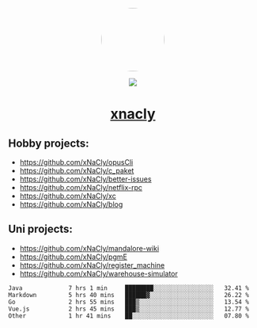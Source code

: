 <p align="center">
  <img style="border-radius: 100px" width="128" height="128" src="https://avatars.githubusercontent.com/u/47723417?v=4"/>
</p>
<p align="center">
  <img src="https://komarev.com/ghpvc/?username=xnacly&&style=flat-square"/>
</p>

<h1 align="center"><a href="https://xnacly.me"> xnacly</a> </h1>

## Hobby projects:
- https://github.com/xNaCly/opusCli
- https://github.com/xNaCly/c_paket
- https://github.com/xNaCly/better-issues
- https://github.com/xNaCly/netflix-rpc
- https://github.com/xNaCly/xc
- https://github.com/xNaCly/blog

## Uni projects:
- https://github.com/xNaCly/mandalore-wiki
- https://github.com/xNaCly/pgmE
- https://github.com/xNaCly/register_machine
- https://github.com/xNaCly/warehouse-simulator


<!--START_SECTION:waka-->

```text
Java             7 hrs 1 min     ████████░░░░░░░░░░░░░░░░░   32.41 %
Markdown         5 hrs 40 mins   ██████▓░░░░░░░░░░░░░░░░░░   26.22 %
Go               2 hrs 55 mins   ███▒░░░░░░░░░░░░░░░░░░░░░   13.54 %
Vue.js           2 hrs 45 mins   ███▒░░░░░░░░░░░░░░░░░░░░░   12.77 %
Other            1 hr 41 mins    ██░░░░░░░░░░░░░░░░░░░░░░░   07.80 %
```

<!--END_SECTION:waka-->
